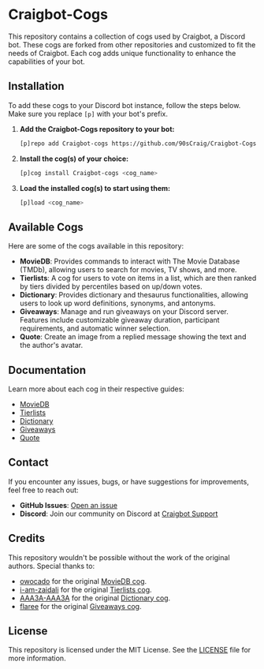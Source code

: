 # Craigbot-Cogs

This repository contains a collection of cogs used by Craigbot, a Discord bot. These cogs are forked from other repositories and customized to fit the needs of Craigbot. Each cog adds unique functionality to enhance the capabilities of your bot.

## Installation

To add these cogs to your Discord bot instance, follow the steps below. Make sure you replace `[p]` with your bot's prefix.

1. **Add the Craigbot-Cogs repository to your bot:**

    ```bash
    [p]repo add Craigbot-cogs https://github.com/90sCraig/Craigbot-Cogs
    ```

2. **Install the cog(s) of your choice:**

    ```bash
    [p]cog install Craigbot-cogs <cog_name>
    ```

3. **Load the installed cog(s) to start using them:**

    ```bash
    [p]load <cog_name>
    ```

## Available Cogs

Here are some of the cogs available in this repository:

- **MovieDB**: Provides commands to interact with The Movie Database (TMDb), allowing users to search for movies, TV shows, and more.
- **Tierlists**: A cog for users to vote on items in a list, which are then ranked by tiers divided by percentiles based on up/down votes.
- **Dictionary**: Provides dictionary and thesaurus functionalities, allowing users to look up word definitions, synonyms, and antonyms.
- **Giveaways**: Manage and run giveaways on your Discord server. Features include customizable giveaway duration, participant requirements, and automatic winner selection.
- **Quote**: Create an image from a replied message showing the text and the author's avatar.

## Documentation

Learn more about each cog in their respective guides:

- [MovieDB](./moviedb/README.md)
- [Tierlists](./tierlists/README.md)
- [Dictionary](./dictionary/README.rst)
- [Giveaways](./giveaways/README.md)
- [Quote](./quote/README.md)

## Contact

If you encounter any issues, bugs, or have suggestions for improvements, feel free to reach out:

- **GitHub Issues**: [Open an issue](https://github.com/90sCraig/Craigbot-Cogs/issues)
- **Discord**: Join our community on Discord at [Craigbot Support](https://discord.gg/7ympDwSEqA)

## Credits

This repository wouldn't be possible without the work of the original authors. Special thanks to:

- [owocado](https://github.com/owocado) for the original [MovieDB cog](https://github.com/owocado/MovieDB-cog).
- [i-am-zaidali](https://github.com/i-am-zaidali) for the original [Tierlists cog](https://github.com/i-am-zaidali/bounty-cogs/tree/main).
- [AAA3A-AAA3A](https://github.com/AAA3A-AAA3A) for the original [Dictionary cog](https://github.com/AAA3A-AAA3A/AAA3A-cogs).
- [flaree](https://github.com/flaree) for the original [Giveaways cog](https://github.com/flaree/flare-cogs).

## License

This repository is licensed under the MIT License. See the [LICENSE](./LICENSE) file for more information.
